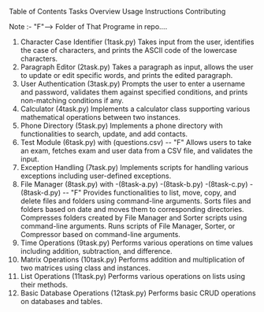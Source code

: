 Table of Contents
Tasks Overview
Usage Instructions
Contributing

Note :- "F"--> Folder of That Programe in repo....

1. Character Case Identifier (1task.py)
Takes input from the user, identifies the case of characters, and prints the ASCII code of the lowercase characters.
2. Paragraph Editor (2task.py)
Takes a paragraph as input, allows the user to update or edit specific words, and prints the edited paragraph.
3. User Authentication (3task.py)
Prompts the user to enter a username and password, validates them against specified conditions, and prints non-matching conditions if any.
4. Calculator (4task.py)
Implements a calculator class supporting various mathematical operations between two instances.
5. Phone Directory (5task.py)
Implements a phone directory with functionalities to search, update, and add contacts.
6. Test Module (6task.py) with (questions.csv) -- "F"
Allows users to take an exam, fetches exam and user data from a CSV file, and validates the input.
7. Exception Handling (7task.py)
Implements scripts for handling various exceptions including user-defined exceptions.
8. File Manager (8task.py) with -(8task-a.py) -(8task-b.py) -(8task-c.py) -(8task-d.py) -- "F"
Provides functionalities to list, move, copy, and delete files and folders using command-line arguments.
Sorts files and folders based on date and moves them to corresponding directories.
Compresses folders created by File Manager and Sorter scripts using command-line arguments.
Runs scripts of File Manager, Sorter, or Compressor based on command-line arguments.
9. Time Operations (9task.py)
Performs various operations on time values including addition, subtraction, and difference.
10. Matrix Operations (10task.py)
Performs addition and multiplication of two matrices using class and instances.
11. List Operations (11task.py)
Performs various operations on lists using their methods.
12. Basic Database Operations (12task.py)
Performs basic CRUD operations on databases and tables.
